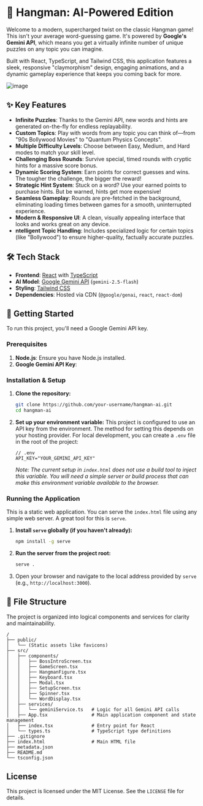 
# 🤖 Hangman: AI-Powered Edition

Welcome to a modern, supercharged twist on the classic Hangman game! This isn't your average word-guessing game. It's powered by **Google's Gemini API**, which means you get a virtually infinite number of unique puzzles on any topic you can imagine.

Built with React, TypeScript, and Tailwind CSS, this application features a sleek, responsive "claymorphism" design, engaging animations, and a dynamic gameplay experience that keeps you coming back for more.

![image](https://storage.googleapis.com/aistudio-project-co-lab-assets/681711202407/2024-07-22T02_09_53.259Z.png)


## ✨ Key Features

-   **Infinite Puzzles**: Thanks to the Gemini API, new words and hints are generated on-the-fly for endless replayability.
-   **Custom Topics**: Play with words from any topic you can think of—from "90s Bollywood Movies" to "Quantum Physics Concepts".
-   **Multiple Difficulty Levels**: Choose between Easy, Medium, and Hard modes to match your skill level.
-   **Challenging Boss Rounds**: Survive special, timed rounds with cryptic hints for a massive score bonus.
-   **Dynamic Scoring System**: Earn points for correct guesses and wins. The tougher the challenge, the bigger the reward!
-   **Strategic Hint System**: Stuck on a word? Use your earned points to purchase hints. But be warned, hints get more expensive!
-   **Seamless Gameplay**: Rounds are pre-fetched in the background, eliminating loading times between games for a smooth, uninterrupted experience.
-   **Modern & Responsive UI**: A clean, visually appealing interface that looks and works great on any device.
-   **ntelligent Topic Handling**: Includes specialized logic for certain topics (like "Bollywood") to ensure higher-quality, factually accurate puzzles.

## 🛠️ Tech Stack

-   **Frontend**: [React](https://react.dev/) with [TypeScript](https://www.typescriptlang.org/)
-   **AI Model**: [Google Gemini API](https://ai.google.dev/) (`gemini-2.5-flash`)
-   **Styling**: [Tailwind CSS](https://tailwindcss.com/)
-   **Dependencies**: Hosted via CDN (`@google/genai`, `react`, `react-dom`)

## 🚀 Getting Started

To run this project, you'll need a Google Gemini API key.

### Prerequisites

1.  **Node.js**: Ensure you have Node.js installed.
2.  **Google Gemini API Key**:

### Installation & Setup

1.  **Clone the repository:**
    ```bash
    git clone https://github.com/your-username/hangman-ai.git
    cd hangman-ai
    ```

2.  **Set up your environment variable:**
    This project is configured to use an API key from the environment. The method for setting this depends on your hosting provider. For local development, you can create a `.env` file in the root of the project:

    ```
    // .env
    API_KEY="YOUR_GEMINI_API_KEY"
    ```
    *Note: The current setup in `index.html` does not use a build tool to inject this variable. You will need a simple server or build process that can make this environment variable available to the browser.*

### Running the Application

This is a static web application. You can serve the `index.html` file using any simple web server. A great tool for this is `serve`.

1.  **Install `serve` globally (if you haven't already):**
    ```bash
    npm install -g serve
    ```

2.  **Run the server from the project root:**
    ```bash
    serve .
    ```

3.  Open your browser and navigate to the local address provided by `serve` (e.g., `http://localhost:3000`).

## 📁 File Structure

The project is organized into logical components and services for clarity and maintainability.

```
/
├── public/
│   └── (Static assets like favicons)
├── src/
│   ├── components/
│   │   ├── BossIntroScreen.tsx
│   │   ├── GameScreen.tsx
│   │   ├── HangmanFigure.tsx
│   │   ├── Keyboard.tsx
│   │   ├── Modal.tsx
│   │   ├── SetupScreen.tsx
│   │   ├── Spinner.tsx
│   │   └── WordDisplay.tsx
│   ├── services/
│   │   └── geminiService.ts   # Logic for all Gemini API calls
│   ├── App.tsx                # Main application component and state management
│   ├── index.tsx              # Entry point for React
│   └── types.ts               # TypeScript type definitions
├── .gitignore
├── index.html                 # Main HTML file
├── metadata.json
├── README.md
└── tsconfig.json
```

## License

This project is licensed under the MIT License. See the `LICENSE` file for details.
